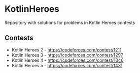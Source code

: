 # KotlinHeroes
Repository with solutions for problems in Kotlin Heroes contests

## Contests
* Kotlin Heroes 2 - https://codeforces.com/contest/1211
* Kotlin Heroes 3 - https://codeforces.com/contest/1297
* Kotlin Heroes 4 - https://codeforces.com/contest/1346
* Kotlin Heroes 5 - https://codeforces.com/contest/1431